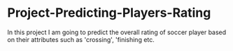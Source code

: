 # Project-Predicting-Players-Rating
In this project I am going to predict the overall rating of soccer player based on their attributes such as 'crossing', 'finishing etc.
